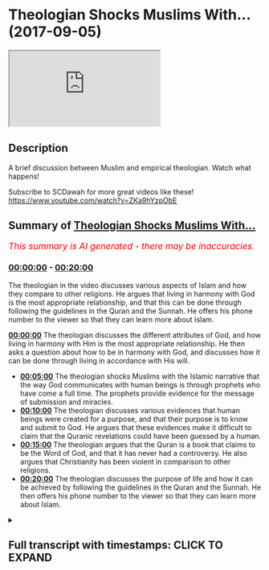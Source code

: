 # Theologian Shocks Muslims With... (2017-09-05)

<iframe loading='lazy' src='https://www.youtube.com/embed/RsLrT1CFyuU'></iframe>

## Description

A brief discussion between Muslim and empirical theologian. Watch what happens!

Subscribe to SCDawah for more great videos like these!
https://www.youtube.com/watch?v=ZKa9hYzpObE

## Summary of [Theologian Shocks Muslims With...](https://www.youtube.com/watch?v=RsLrT1CFyuU)


*<span style="color:red; font-size:125%">This summary is AI generated - there may be inaccuracies</span>. [](/)*

### [00:00:00](https://www.youtube.com/watch?v=RsLrT1CFyuU&t=0) - [00:20:00](https://www.youtube.com/watch?v=RsLrT1CFyuU&t=1200)

The theologian in the video discusses various aspects of Islam and how they compare to other religions. He argues that living in harmony with God is the most appropriate relationship, and that this can be done through following the guidelines in the Quran and the Sunnah. He offers his phone number to the viewer so that they can learn more about Islam.

**[00:00:00](https://www.youtube.com/watch?v=RsLrT1CFyuU&t=0)** The theologian discusses the different attributes of God, and how living in harmony with Him is the most appropriate relationship. He then asks a question about how to be in harmony with God, and discusses how it can be done through living in accordance with His will.
* **[00:05:00](https://www.youtube.com/watch?v=RsLrT1CFyuU&t=300)** The theologian shocks Muslims with the Islamic narrative that the way God communicates with human beings is through prophets who have come a full time. The prophets provide evidence for the message of submission and miracles.
* **[00:10:00](https://www.youtube.com/watch?v=RsLrT1CFyuU&t=600)** The theologian discusses various evidences that human beings were created for a purpose, and that their purpose is to know and submit to God. He argues that these evidences make it difficult to claim that the Quranic revelations could have been guessed by a human.
* **[00:15:00](https://www.youtube.com/watch?v=RsLrT1CFyuU&t=900)** The theologian argues that the Quran is a book that claims to be the Word of God, and that it has never had a controversy. He also argues that Christianity has been violent in comparison to other religions.
* **[00:20:00](https://www.youtube.com/watch?v=RsLrT1CFyuU&t=1200)** The theologian discusses the purpose of life and how it can be achieved by following the guidelines in the Quran and the Sunnah. He then offers his phone number to the viewer so that they can learn more about Islam.

<details><summary><h2>Full transcript with timestamps: CLICK TO EXPAND</h2></summary>

[0:00:00](https://youtu.be/RsLrT1CFyuU?t=0) look you said that you're looking at all  
[0:00:02](https://youtu.be/RsLrT1CFyuU?t=2) the different religions yeah once again  
[0:00:04](https://youtu.be/RsLrT1CFyuU?t=4) you said you don't accept idolatry and  
[0:00:06](https://youtu.be/RsLrT1CFyuU?t=6) stuff I accept I accept I believe in  
[0:00:08](https://youtu.be/RsLrT1CFyuU?t=8) that as well I agree with you look the  
[0:00:10](https://youtu.be/RsLrT1CFyuU?t=10) first thing I want to say to you is from  
[0:00:12](https://youtu.be/RsLrT1CFyuU?t=12) a Muslim perspective from an Islamic  
[0:00:13](https://youtu.be/RsLrT1CFyuU?t=13) perspective yeah is that we would say  
[0:00:15](https://youtu.be/RsLrT1CFyuU?t=15) the starting point for us is a very  
[0:00:19](https://youtu.be/RsLrT1CFyuU?t=19) strict monotheism yeah so for us and the  
[0:00:23](https://youtu.be/RsLrT1CFyuU?t=23) sign point is like a monotheism when we  
[0:00:25](https://youtu.be/RsLrT1CFyuU?t=25) believe that there is an ultimate  
[0:00:27](https://youtu.be/RsLrT1CFyuU?t=27) creator sustainer an ultimate power that  
[0:00:30](https://youtu.be/RsLrT1CFyuU?t=30) initiated the universe if that makes  
[0:00:33](https://youtu.be/RsLrT1CFyuU?t=33) sense  
[0:00:33](https://youtu.be/RsLrT1CFyuU?t=33) now how feasible does that sounded oh  
[0:00:36](https://youtu.be/RsLrT1CFyuU?t=36) well Russia was a sign of your mind  
[0:00:38](https://youtu.be/RsLrT1CFyuU?t=38) yeah I believe that the Creator is what  
[0:00:42](https://youtu.be/RsLrT1CFyuU?t=42) brings life to the material realm to  
[0:00:44](https://youtu.be/RsLrT1CFyuU?t=44) Rome is this an illusion yeah we can't  
[0:00:46](https://youtu.be/RsLrT1CFyuU?t=46) take any of this stuff with us when we  
[0:00:48](https://youtu.be/RsLrT1CFyuU?t=48) go so the idea of an immortal God from  
[0:00:51](https://youtu.be/RsLrT1CFyuU?t=51) which we all originated gives us purpose  
[0:00:53](https://youtu.be/RsLrT1CFyuU?t=53) so you agree with that idea you accept a  
[0:00:56](https://youtu.be/RsLrT1CFyuU?t=56) lemon you believe in it their creator  
[0:00:58](https://youtu.be/RsLrT1CFyuU?t=58) yeah mate it hits life to existence yeah  
[0:01:16](https://youtu.be/RsLrT1CFyuU?t=76) it's different in a create and  
[0:01:18](https://youtu.be/RsLrT1CFyuU?t=78) creationism creationism you're saying  
[0:01:23](https://youtu.be/RsLrT1CFyuU?t=83) you reject kind of like the biblical  
[0:01:24](https://youtu.be/RsLrT1CFyuU?t=84) narrative by at the same time you don't  
[0:01:27](https://youtu.be/RsLrT1CFyuU?t=87) reject the idea of an all-knowing  
[0:01:28](https://youtu.be/RsLrT1CFyuU?t=88) all-powerful creator force that side of  
[0:01:30](https://youtu.be/RsLrT1CFyuU?t=90) the universe yeah okay it's all right so  
[0:01:33](https://youtu.be/RsLrT1CFyuU?t=93) what I was going to say now since that's  
[0:01:34](https://youtu.be/RsLrT1CFyuU?t=94) the case now we have to define some of  
[0:01:36](https://youtu.be/RsLrT1CFyuU?t=96) the attributes of this creator yeah  
[0:01:38](https://youtu.be/RsLrT1CFyuU?t=98) would you accept that some of the  
[0:01:39](https://youtu.be/RsLrT1CFyuU?t=99) attributes are creative capacity or  
[0:01:42](https://youtu.be/RsLrT1CFyuU?t=102) power or knowledge would you say that  
[0:01:45](https://youtu.be/RsLrT1CFyuU?t=105) these are fundamental to to such a  
[0:01:48](https://youtu.be/RsLrT1CFyuU?t=108) creativity  
[0:01:54](https://youtu.be/RsLrT1CFyuU?t=114) yes yeah you're saying is creative the  
[0:02:05](https://youtu.be/RsLrT1CFyuU?t=125) creative essence of the universe and of  
[0:02:07](https://youtu.be/RsLrT1CFyuU?t=127) individual souls yeah yes God I too  
[0:02:09](https://youtu.be/RsLrT1CFyuU?t=129) completely agree  
[0:02:11](https://youtu.be/RsLrT1CFyuU?t=131) how can we out your intuition for  
[0:02:13](https://youtu.be/RsLrT1CFyuU?t=133) example it is a fundamental metaphysical  
[0:02:15](https://youtu.be/RsLrT1CFyuU?t=135) function of all of our personality our  
[0:02:18](https://youtu.be/RsLrT1CFyuU?t=138) soul how come you know how can we we  
[0:02:20](https://youtu.be/RsLrT1CFyuU?t=140) can't prove we can't program a machine  
[0:02:23](https://youtu.be/RsLrT1CFyuU?t=143) for example to do these things so how  
[0:02:24](https://youtu.be/RsLrT1CFyuU?t=144) can we ever prove that this is I exist  
[0:02:27](https://youtu.be/RsLrT1CFyuU?t=147) outside yeah it's good all right so  
[0:02:29](https://youtu.be/RsLrT1CFyuU?t=149) having said that I wanna ask you a  
[0:02:31](https://youtu.be/RsLrT1CFyuU?t=151) question what's the most appropriate  
[0:02:33](https://youtu.be/RsLrT1CFyuU?t=153) relationship you can have with such an  
[0:02:36](https://youtu.be/RsLrT1CFyuU?t=156) entity the most appropriate relationship  
[0:02:39](https://youtu.be/RsLrT1CFyuU?t=159) is one harmony essentially when you live  
[0:02:44](https://youtu.be/RsLrT1CFyuU?t=164) in harmony with mankind and with the  
[0:02:46](https://youtu.be/RsLrT1CFyuU?t=166) planet you are living in harmony with  
[0:02:48](https://youtu.be/RsLrT1CFyuU?t=168) God there is no separation between the  
[0:02:51](https://youtu.be/RsLrT1CFyuU?t=171) effects that you enact upon the world  
[0:02:53](https://youtu.be/RsLrT1CFyuU?t=173) and what comes to you what more moral  
[0:02:56](https://youtu.be/RsLrT1CFyuU?t=176) consequences okay I accept that to a  
[0:02:59](https://youtu.be/RsLrT1CFyuU?t=179) certain extent let me show you something  
[0:03:00](https://youtu.be/RsLrT1CFyuU?t=180) we have our own version of that right so  
[0:03:02](https://youtu.be/RsLrT1CFyuU?t=182) we say because if you look at these in  
[0:03:05](https://youtu.be/RsLrT1CFyuU?t=185) traditions they do reference how to be  
[0:03:07](https://youtu.be/RsLrT1CFyuU?t=187) one with God and these kinds of things  
[0:03:08](https://youtu.be/RsLrT1CFyuU?t=188) from our perspective we say there is a  
[0:03:10](https://youtu.be/RsLrT1CFyuU?t=190) way to basically be harmonious with the  
[0:03:14](https://youtu.be/RsLrT1CFyuU?t=194) will of the creator and the way that  
[0:03:16](https://youtu.be/RsLrT1CFyuU?t=196) works is basically the Creator has  
[0:03:19](https://youtu.be/RsLrT1CFyuU?t=199) maintains created the creation and in  
[0:03:22](https://youtu.be/RsLrT1CFyuU?t=202) the creation you have anima an inanimate  
[0:03:24](https://youtu.be/RsLrT1CFyuU?t=204) right as for the inanimate objects  
[0:03:27](https://youtu.be/RsLrT1CFyuU?t=207) around us they are forcibly or obliged  
[0:03:31](https://youtu.be/RsLrT1CFyuU?t=211) to kind of submit to the will of the of  
[0:03:34](https://youtu.be/RsLrT1CFyuU?t=214) the Creator right so basically in other  
[0:03:37](https://youtu.be/RsLrT1CFyuU?t=217) words in order to be one with creation  
[0:03:39](https://youtu.be/RsLrT1CFyuU?t=219) in that sense not in the sense of actual  
[0:03:42](https://youtu.be/RsLrT1CFyuU?t=222) physicality but we're talking in that  
[0:03:44](https://youtu.be/RsLrT1CFyuU?t=224) figurative sense the way to do that  
[0:03:47](https://youtu.be/RsLrT1CFyuU?t=227) would be to do where everything else  
[0:03:48](https://youtu.be/RsLrT1CFyuU?t=228) around you is doing so everything around  
[0:03:50](https://youtu.be/RsLrT1CFyuU?t=230) us if you accept the premise of them an  
[0:03:53](https://youtu.be/RsLrT1CFyuU?t=233) all-powerful creator is submissive to  
[0:03:56](https://youtu.be/RsLrT1CFyuU?t=236) that creator we will say by extension it  
[0:03:58](https://youtu.be/RsLrT1CFyuU?t=238) makes sense to also be submissive to the  
[0:04:01](https://youtu.be/RsLrT1CFyuU?t=241) creator in the same way that everything  
[0:04:04](https://youtu.be/RsLrT1CFyuU?t=244) honestly submissives it doesn't make  
[0:04:05](https://youtu.be/RsLrT1CFyuU?t=245) sense I completely agree yeah submissive  
[0:04:08](https://youtu.be/RsLrT1CFyuU?t=248) to you know will of the creator exactly  
[0:04:10](https://youtu.be/RsLrT1CFyuU?t=250) the will of the creator but never to an  
[0:04:12](https://youtu.be/RsLrT1CFyuU?t=252) authoritarian figure that's why I'm so  
[0:04:14](https://youtu.be/RsLrT1CFyuU?t=254) against idolatry because anyone these  
[0:04:16](https://youtu.be/RsLrT1CFyuU?t=256) false prophets are these dogmatic  
[0:04:19](https://youtu.be/RsLrT1CFyuU?t=259) beliefs these are these are not  
[0:04:20](https://youtu.be/RsLrT1CFyuU?t=260) following these are not creations of  
[0:04:21](https://youtu.be/RsLrT1CFyuU?t=261) gods but their creations of human beings  
[0:04:23](https://youtu.be/RsLrT1CFyuU?t=263) and so never listen to a boss or  
[0:04:27](https://youtu.be/RsLrT1CFyuU?t=267) something that doesn't agree with your  
[0:04:29](https://youtu.be/RsLrT1CFyuU?t=269) own sense of morality that comes from  
[0:04:30](https://youtu.be/RsLrT1CFyuU?t=270) within but live in harmony with with  
[0:04:33](https://youtu.be/RsLrT1CFyuU?t=273) that that intuition which comes  
[0:04:35](https://youtu.be/RsLrT1CFyuU?t=275) essentially from God all right so let me  
[0:04:37](https://youtu.be/RsLrT1CFyuU?t=277) ask you a question because the thing is  
[0:04:39](https://youtu.be/RsLrT1CFyuU?t=279) it becomes very subjective when it  
[0:04:40](https://youtu.be/RsLrT1CFyuU?t=280) becomes clouded in that kind of  
[0:04:42](https://youtu.be/RsLrT1CFyuU?t=282) terminology I'll be honest with you  
[0:04:43](https://youtu.be/RsLrT1CFyuU?t=283) because what we will say is that if our  
[0:04:47](https://youtu.be/RsLrT1CFyuU?t=287) essentially our aim in life is to be  
[0:04:49](https://youtu.be/RsLrT1CFyuU?t=289) submissive to God right in the sense of  
[0:04:53](https://youtu.be/RsLrT1CFyuU?t=293) the aforementioned if that's the the aim  
[0:04:56](https://youtu.be/RsLrT1CFyuU?t=296) of life for the purpose of life surely  
[0:04:58](https://youtu.be/RsLrT1CFyuU?t=298) there should be a uniform way a  
[0:05:01](https://youtu.be/RsLrT1CFyuU?t=301) universal way that God has allowed human  
[0:05:04](https://youtu.be/RsLrT1CFyuU?t=304) beings to be able to do that a uniform I  
[0:05:07](https://youtu.be/RsLrT1CFyuU?t=307) agree yeah so now there we would say  
[0:05:10](https://youtu.be/RsLrT1CFyuU?t=310) this is the Islamic narrative I've been  
[0:05:11](https://youtu.be/RsLrT1CFyuU?t=311) completely straightforward with you yeah  
[0:05:13](https://youtu.be/RsLrT1CFyuU?t=313) the Islamic narrative is that the way  
[0:05:15](https://youtu.be/RsLrT1CFyuU?t=315) that happens is that the Creator  
[0:05:17](https://youtu.be/RsLrT1CFyuU?t=317) communicates with the creation and he  
[0:05:20](https://youtu.be/RsLrT1CFyuU?t=320) does so through prophets who have come a  
[0:05:22](https://youtu.be/RsLrT1CFyuU?t=322) full time yeah so prophets are a  
[0:05:24](https://youtu.be/RsLrT1CFyuU?t=324) necessary extension of what is necessary  
[0:05:27](https://youtu.be/RsLrT1CFyuU?t=327) to happen on appropriate between the  
[0:05:31](https://youtu.be/RsLrT1CFyuU?t=331) creator and the creation or in this case  
[0:05:33](https://youtu.be/RsLrT1CFyuU?t=333) human being specifically who are  
[0:05:34](https://youtu.be/RsLrT1CFyuU?t=334) sentient beings and able to make their  
[0:05:38](https://youtu.be/RsLrT1CFyuU?t=338) own decisions on free world creatures so  
[0:05:42](https://youtu.be/RsLrT1CFyuU?t=342) there was a need for prophets there was  
[0:05:44](https://youtu.be/RsLrT1CFyuU?t=344) a need for the communication between the  
[0:05:47](https://youtu.be/RsLrT1CFyuU?t=347) creator and the creation and so prophets  
[0:05:51](https://youtu.be/RsLrT1CFyuU?t=351) came up for salmon Islamic narrative is  
[0:05:52](https://youtu.be/RsLrT1CFyuU?t=352) that so long as humans were on earth  
[0:05:54](https://youtu.be/RsLrT1CFyuU?t=354) there were prophets preaching the  
[0:05:56](https://youtu.be/RsLrT1CFyuU?t=356) message of what we'd call submission  
[0:05:58](https://youtu.be/RsLrT1CFyuU?t=358) yeah so people like Adam you might have  
[0:06:01](https://youtu.be/RsLrT1CFyuU?t=361) heard of these kind of biblical names  
[0:06:03](https://youtu.be/RsLrT1CFyuU?t=363) Adam and Noah and Moses and Jesus all of  
[0:06:06](https://youtu.be/RsLrT1CFyuU?t=366) those are prophets that came to their  
[0:06:09](https://youtu.be/RsLrT1CFyuU?t=369) respective peoples and their respective  
[0:06:10](https://youtu.be/RsLrT1CFyuU?t=370) times and preached the message of  
[0:06:13](https://youtu.be/RsLrT1CFyuU?t=373) submission to their peoples  
[0:06:15](https://youtu.be/RsLrT1CFyuU?t=375) does that make sense right so what we  
[0:06:18](https://youtu.be/RsLrT1CFyuU?t=378) would say is that the messengers came  
[0:06:20](https://youtu.be/RsLrT1CFyuU?t=380) fundamentally with two different things  
[0:06:22](https://youtu.be/RsLrT1CFyuU?t=382) they came with a message and they came  
[0:06:23](https://youtu.be/RsLrT1CFyuU?t=383) with a and evidence-based to  
[0:06:26](https://youtu.be/RsLrT1CFyuU?t=386) substantiate that message so in the case  
[0:06:29](https://youtu.be/RsLrT1CFyuU?t=389) of Moses you might have heard of these  
[0:06:30](https://youtu.be/RsLrT1CFyuU?t=390) stories of basically you know the sea  
[0:06:33](https://youtu.be/RsLrT1CFyuU?t=393) splitting and all these kind of  
[0:06:34](https://youtu.be/RsLrT1CFyuU?t=394) different things yeah it's in the Old  
[0:06:36](https://youtu.be/RsLrT1CFyuU?t=396) Testament it's also in the Quran  
[0:06:38](https://youtu.be/RsLrT1CFyuU?t=398) these stories are meant to indicate that  
[0:06:40](https://youtu.be/RsLrT1CFyuU?t=400) these these are evidences yeah that are  
[0:06:43](https://youtu.be/RsLrT1CFyuU?t=403) used to prove the message of submission  
[0:06:46](https://youtu.be/RsLrT1CFyuU?t=406) because there's something which break  
[0:06:47](https://youtu.be/RsLrT1CFyuU?t=407) the natural capacity of physical reality  
[0:06:49](https://youtu.be/RsLrT1CFyuU?t=409) around us so there are evidence that  
[0:06:51](https://youtu.be/RsLrT1CFyuU?t=411) basically God is the author of of the  
[0:06:54](https://youtu.be/RsLrT1CFyuU?t=414) message that these prophets come with  
[0:06:57](https://youtu.be/RsLrT1CFyuU?t=417) now whereas all of the prophets and  
[0:06:59](https://youtu.be/RsLrT1CFyuU?t=419) messengers were sent to their respective  
[0:07:00](https://youtu.be/RsLrT1CFyuU?t=420) a nasty way yes this is this see  
[0:07:03](https://youtu.be/RsLrT1CFyuU?t=423) spitting why is that everything I mean  
[0:07:05](https://youtu.be/RsLrT1CFyuU?t=425) why why does that give evidence that  
[0:07:07](https://youtu.be/RsLrT1CFyuU?t=427) this is otherwise what I got to do with  
[0:07:09](https://youtu.be/RsLrT1CFyuU?t=429) Mohammed present disease right so I the  
[0:07:12](https://youtu.be/RsLrT1CFyuU?t=432) see splitting doesn't have anything to  
[0:07:13](https://youtu.be/RsLrT1CFyuU?t=433) do specifically with Muhammad's message  
[0:07:15](https://youtu.be/RsLrT1CFyuU?t=435) but I mean although it is know Quran  
[0:07:17](https://youtu.be/RsLrT1CFyuU?t=437) we're talking specifically about Moses  
[0:07:19](https://youtu.be/RsLrT1CFyuU?t=439) so in his time and this is an  
[0:07:21](https://youtu.be/RsLrT1CFyuU?t=441) interesting thing that must have been  
[0:07:23](https://youtu.be/RsLrT1CFyuU?t=443) alluded to by some of our scholars in  
[0:07:24](https://youtu.be/RsLrT1CFyuU?t=444) Islam that depending on the societal  
[0:07:27](https://youtu.be/RsLrT1CFyuU?t=447) kind of what society popular at the time  
[0:07:31](https://youtu.be/RsLrT1CFyuU?t=451) the the evidence base that the messages  
[0:07:34](https://youtu.be/RsLrT1CFyuU?t=454) come with suits that so at the time of  
[0:07:37](https://youtu.be/RsLrT1CFyuU?t=457) kind of what is it the younger would you  
[0:07:40](https://youtu.be/RsLrT1CFyuU?t=460) call it the middle Empire whether  
[0:07:41](https://youtu.be/RsLrT1CFyuU?t=461) whoever is in Egypt when ramesses ii was  
[0:07:44](https://youtu.be/RsLrT1CFyuU?t=464) there and they say that Ramesses is  
[0:07:47](https://youtu.be/RsLrT1CFyuU?t=467) linked to Pharaoh or not let's mention  
[0:07:50](https://youtu.be/RsLrT1CFyuU?t=470) the back at this time they were  
[0:07:52](https://youtu.be/RsLrT1CFyuU?t=472) fascinated with magic magic and all  
[0:07:54](https://youtu.be/RsLrT1CFyuU?t=474) those kind of things now Moses came with  
[0:07:59](https://youtu.be/RsLrT1CFyuU?t=479) a you could call it a miracle really  
[0:08:01](https://youtu.be/RsLrT1CFyuU?t=481) which basically broke the rules of  
[0:08:04](https://youtu.be/RsLrT1CFyuU?t=484) physical nature yeah and which which  
[0:08:07](https://youtu.be/RsLrT1CFyuU?t=487) acted as an evidence for his people so  
[0:08:09](https://youtu.be/RsLrT1CFyuU?t=489) when people saw it they said okay well  
[0:08:10](https://youtu.be/RsLrT1CFyuU?t=490) this makes sense you see what I'm saying  
[0:08:12](https://youtu.be/RsLrT1CFyuU?t=492) alright so for us now you will say was  
[0:08:15](https://youtu.be/RsLrT1CFyuU?t=495) our miracle right because we need some  
[0:08:17](https://youtu.be/RsLrT1CFyuU?t=497) evidence as well to be able to  
[0:08:19](https://youtu.be/RsLrT1CFyuU?t=499) substantiate the claim that Prophet  
[0:08:22](https://youtu.be/RsLrT1CFyuU?t=502) Muhammad is the final messenger because  
[0:08:24](https://youtu.be/RsLrT1CFyuU?t=504) that's our claim  
[0:08:25](https://youtu.be/RsLrT1CFyuU?t=505) our claim is that prophet muhammad  
[0:08:27](https://youtu.be/RsLrT1CFyuU?t=507) whereas all of the other prophets were  
[0:08:29](https://youtu.be/RsLrT1CFyuU?t=509) sent to their people and their times  
[0:08:30](https://youtu.be/RsLrT1CFyuU?t=510) Jesus Moses etc Abraham Mohammed was  
[0:08:33](https://youtu.be/RsLrT1CFyuU?t=513) sent for all peoples at all times  
[0:08:34](https://youtu.be/RsLrT1CFyuU?t=514) so that's the Islamic narrative so  
[0:08:37](https://youtu.be/RsLrT1CFyuU?t=517) here's what he's come with as he's come  
[0:08:40](https://youtu.be/RsLrT1CFyuU?t=520) with an auditory miracle or an auditory  
[0:08:45](https://youtu.be/RsLrT1CFyuU?t=525) evidence base whereas all the prophets  
[0:08:47](https://youtu.be/RsLrT1CFyuU?t=527) came before usually with a visual  
[0:08:49](https://youtu.be/RsLrT1CFyuU?t=529) evidence base so like for example in the  
[0:08:51](https://youtu.be/RsLrT1CFyuU?t=531) case of Moses the sea splitting was  
[0:08:53](https://youtu.be/RsLrT1CFyuU?t=533) something for human beings to visualize  
[0:08:54](https://youtu.be/RsLrT1CFyuU?t=534) and see whereas what we say is the  
[0:08:57](https://youtu.be/RsLrT1CFyuU?t=537) evidence base for the Islamic message is  
[0:09:01](https://youtu.be/RsLrT1CFyuU?t=541) actually the Quran itself which is  
[0:09:03](https://youtu.be/RsLrT1CFyuU?t=543) something actually which is transmitted  
[0:09:05](https://youtu.be/RsLrT1CFyuU?t=545) orally although it does have of course  
[0:09:07](https://youtu.be/RsLrT1CFyuU?t=547) written books as well to cooperate and  
[0:09:09](https://youtu.be/RsLrT1CFyuU?t=549) triangulate the veracity of the oral  
[0:09:12](https://youtu.be/RsLrT1CFyuU?t=552) message so here  
[0:09:14](https://youtu.be/RsLrT1CFyuU?t=554) the Quran has many different things  
[0:09:17](https://youtu.be/RsLrT1CFyuU?t=557) within it which basically would lead  
[0:09:19](https://youtu.be/RsLrT1CFyuU?t=559) someone to believe that it couldn't have  
[0:09:21](https://youtu.be/RsLrT1CFyuU?t=561) been because you were saying use a kind  
[0:09:22](https://youtu.be/RsLrT1CFyuU?t=562) of like rationalistic approach we're  
[0:09:25](https://youtu.be/RsLrT1CFyuU?t=565) using a progra list a kind of rush  
[0:09:26](https://youtu.be/RsLrT1CFyuU?t=566) nursing approach you would I would argue  
[0:09:29](https://youtu.be/RsLrT1CFyuU?t=569) that the Quranic discourse contains  
[0:09:31](https://youtu.be/RsLrT1CFyuU?t=571) within it an evidence base I'm actually  
[0:09:34](https://youtu.be/RsLrT1CFyuU?t=574) not a rationalist I'm an empiricist  
[0:09:36](https://youtu.be/RsLrT1CFyuU?t=576) okay so yeah Russian isn't it oh yeah I  
[0:09:39](https://youtu.be/RsLrT1CFyuU?t=579) think I got me something yeah yeah we  
[0:09:41](https://youtu.be/RsLrT1CFyuU?t=581) can't just question we need to  
[0:09:42](https://youtu.be/RsLrT1CFyuU?t=582) experience far enough I think you're  
[0:09:45](https://youtu.be/RsLrT1CFyuU?t=585) right about that as well and that's why  
[0:09:47](https://youtu.be/RsLrT1CFyuU?t=587) by the way the fundamental thing in  
[0:09:48](https://youtu.be/RsLrT1CFyuU?t=588) Islam is as follows one of the one of  
[0:09:50](https://youtu.be/RsLrT1CFyuU?t=590) the fundamental messages Islam comes  
[0:09:52](https://youtu.be/RsLrT1CFyuU?t=592) with is as follows well as Christianity  
[0:09:54](https://youtu.be/RsLrT1CFyuU?t=594) says we're born with original sin yeah  
[0:09:56](https://youtu.be/RsLrT1CFyuU?t=596) aslam says no we're born with something  
[0:09:58](https://youtu.be/RsLrT1CFyuU?t=598) called the filter the filter is a  
[0:10:00](https://youtu.be/RsLrT1CFyuU?t=600) predisposition just to basically submit  
[0:10:03](https://youtu.be/RsLrT1CFyuU?t=603) to God not only to know who he is that  
[0:10:05](https://youtu.be/RsLrT1CFyuU?t=605) the higher power but to submit to him  
[0:10:07](https://youtu.be/RsLrT1CFyuU?t=607) automatically so this presupposition is  
[0:10:10](https://youtu.be/RsLrT1CFyuU?t=610) awakened by the various messages or the  
[0:10:14](https://youtu.be/RsLrT1CFyuU?t=614) various evidences that human being is  
[0:10:17](https://youtu.be/RsLrT1CFyuU?t=617) there thereafter exposed to so human  
[0:10:19](https://youtu.be/RsLrT1CFyuU?t=619) being is for example exposed to the  
[0:10:21](https://youtu.be/RsLrT1CFyuU?t=621) fine-tuning of the universe and you  
[0:10:23](https://youtu.be/RsLrT1CFyuU?t=623) don't have to be a physicist to read to  
[0:10:25](https://youtu.be/RsLrT1CFyuU?t=625) appreciate the fine-tuning of the  
[0:10:26](https://youtu.be/RsLrT1CFyuU?t=626) universe  
[0:10:26](https://youtu.be/RsLrT1CFyuU?t=626) you can literally look with your naked  
[0:10:28](https://youtu.be/RsLrT1CFyuU?t=628) eye at the fact that the universe is in  
[0:10:30](https://youtu.be/RsLrT1CFyuU?t=630) fact finely tuned right and these kind  
[0:10:34](https://youtu.be/RsLrT1CFyuU?t=634) of things aim to reawaken you  
[0:10:37](https://youtu.be/RsLrT1CFyuU?t=637) beings from the say of slumber into and  
[0:10:40](https://youtu.be/RsLrT1CFyuU?t=640) the recollection of God so that's the  
[0:10:44](https://youtu.be/RsLrT1CFyuU?t=644) main thing of the Islamic message as  
[0:10:46](https://youtu.be/RsLrT1CFyuU?t=646) with the Quranic discourse as we've said  
[0:10:48](https://youtu.be/RsLrT1CFyuU?t=648) before has within it evidences we would  
[0:10:51](https://youtu.be/RsLrT1CFyuU?t=651) say which are very powerful in  
[0:10:53](https://youtu.be/RsLrT1CFyuU?t=653) convincing people that this is a  
[0:10:56](https://youtu.be/RsLrT1CFyuU?t=656) basically something which has to be  
[0:10:58](https://youtu.be/RsLrT1CFyuU?t=658) extra human in other words it couldn't  
[0:11:01](https://youtu.be/RsLrT1CFyuU?t=661) have been put together by a human  
[0:11:05](https://youtu.be/RsLrT1CFyuU?t=665) ability so we were saved for example the  
[0:11:09](https://youtu.be/RsLrT1CFyuU?t=669) fact that the Quran precisely discusses  
[0:11:13](https://youtu.be/RsLrT1CFyuU?t=673) events that happens in the future and  
[0:11:14](https://youtu.be/RsLrT1CFyuU?t=674) I'll give you one example of that there  
[0:11:17](https://youtu.be/RsLrT1CFyuU?t=677) at a time of the Prophet there were the  
[0:11:19](https://youtu.be/RsLrT1CFyuU?t=679) Romans in the Persians and the Quran  
[0:11:20](https://youtu.be/RsLrT1CFyuU?t=680) makes very specific predictions about  
[0:11:23](https://youtu.be/RsLrT1CFyuU?t=683) who will win wars and the case of  
[0:11:25](https://youtu.be/RsLrT1CFyuU?t=685) chapter 3 verse 1 to 6 it talks about  
[0:11:27](https://youtu.be/RsLrT1CFyuU?t=687) the Romans decisively going to beat the  
[0:11:30](https://youtu.be/RsLrT1CFyuU?t=690) the Persians in three to nine years in a  
[0:11:32](https://youtu.be/RsLrT1CFyuU?t=692) nearby land now these are this is one of  
[0:11:35](https://youtu.be/RsLrT1CFyuU?t=695) many different predictions of the future  
[0:11:36](https://youtu.be/RsLrT1CFyuU?t=696) that the Koran makes and that the Sunda  
[0:11:39](https://youtu.be/RsLrT1CFyuU?t=699) which is the secondary book of the  
[0:11:41](https://youtu.be/RsLrT1CFyuU?t=701) corpus that Muslims believe in or the  
[0:11:43](https://youtu.be/RsLrT1CFyuU?t=703) hadith the strong hand make of the  
[0:11:46](https://youtu.be/RsLrT1CFyuU?t=706) future from a probabilistic perspective  
[0:11:49](https://youtu.be/RsLrT1CFyuU?t=709) we can say ok well probably if someone  
[0:11:52](https://youtu.be/RsLrT1CFyuU?t=712) says one thing or two things they might  
[0:11:54](https://youtu.be/RsLrT1CFyuU?t=714) have guessed them to be correct but if  
[0:11:56](https://youtu.be/RsLrT1CFyuU?t=716) we put them all together it becomes very  
[0:11:58](https://youtu.be/RsLrT1CFyuU?t=718) very difficult to make the argument that  
[0:11:59](https://youtu.be/RsLrT1CFyuU?t=719) he guessed all of those correct  
[0:12:01](https://youtu.be/RsLrT1CFyuU?t=721) especially when we consider by the way  
[0:12:03](https://youtu.be/RsLrT1CFyuU?t=723) did you know let me tell you something  
[0:12:05](https://youtu.be/RsLrT1CFyuU?t=725) in Jehovah's Witness in the in the in  
[0:12:08](https://youtu.be/RsLrT1CFyuU?t=728) the church of the Jehovah's Witness you  
[0:12:09](https://youtu.be/RsLrT1CFyuU?t=729) know they predicted and by the way they  
[0:12:12](https://youtu.be/RsLrT1CFyuU?t=732) believed in this kind of thing where  
[0:12:13](https://youtu.be/RsLrT1CFyuU?t=733) people bring a you know divinely  
[0:12:15](https://youtu.be/RsLrT1CFyuU?t=735) inspired they predicted that the day of  
[0:12:17](https://youtu.be/RsLrT1CFyuU?t=737) judgment will be on 90 in the year 1977  
[0:12:19](https://youtu.be/RsLrT1CFyuU?t=739) you know that and when that year did not  
[0:12:22](https://youtu.be/RsLrT1CFyuU?t=742) when the day of judgment didn't happen  
[0:12:24](https://youtu.be/RsLrT1CFyuU?t=744) on that year they called it the great  
[0:12:26](https://youtu.be/RsLrT1CFyuU?t=746) disappointment because I mean I don't  
[0:12:28](https://youtu.be/RsLrT1CFyuU?t=748) know why anyone would be disappointed  
[0:12:30](https://youtu.be/RsLrT1CFyuU?t=750) for the Rev judgment not happening but  
[0:12:31](https://youtu.be/RsLrT1CFyuU?t=751) they called it the greatest appointment  
[0:12:33](https://youtu.be/RsLrT1CFyuU?t=753) the reason why is because the prediction  
[0:12:34](https://youtu.be/RsLrT1CFyuU?t=754) didn't materialize and that has  
[0:12:37](https://youtu.be/RsLrT1CFyuU?t=757) repercussions around vacations for the  
[0:12:39](https://youtu.be/RsLrT1CFyuU?t=759) message because it couldn't have been  
[0:12:41](https://youtu.be/RsLrT1CFyuU?t=761) divine if it didn't materialize because  
[0:12:43](https://youtu.be/RsLrT1CFyuU?t=763) it was meant to be from all-knowing  
[0:12:44](https://youtu.be/RsLrT1CFyuU?t=764) source  
[0:12:46](https://youtu.be/RsLrT1CFyuU?t=766) the saying the Quran predicted the  
[0:12:48](https://youtu.be/RsLrT1CFyuU?t=768) Romans were gonna defeat the Persians  
[0:12:54](https://youtu.be/RsLrT1CFyuU?t=774) the Roman Empire fell out for you  
[0:12:57](https://youtu.be/RsLrT1CFyuU?t=777) talking about the holy roman first of  
[0:12:59](https://youtu.be/RsLrT1CFyuU?t=779) all does two Roman empires right so the  
[0:13:01](https://youtu.be/RsLrT1CFyuU?t=781) Roman Empire started in the year 31 BC  
[0:13:03](https://youtu.be/RsLrT1CFyuU?t=783) yeah the gala the Gallic Wars and stuff  
[0:13:06](https://youtu.be/RsLrT1CFyuU?t=786) like that whatever and it continued on  
[0:13:08](https://youtu.be/RsLrT1CFyuU?t=788) but then the Holy Roman Empire side okay  
[0:13:11](https://youtu.be/RsLrT1CFyuU?t=791) now the Byzantine Empire which was what  
[0:13:14](https://youtu.be/RsLrT1CFyuU?t=794) was around at the time of the Prophet  
[0:13:15](https://youtu.be/RsLrT1CFyuU?t=795) Mohammed and continued on to Matilda at  
[0:13:17](https://youtu.be/RsLrT1CFyuU?t=797) 1400s this is what we refer to yeah okay  
[0:13:21](https://youtu.be/RsLrT1CFyuU?t=801) but the Roman Empire as you would have  
[0:13:23](https://youtu.be/RsLrT1CFyuU?t=803) known from the history lesson that you  
[0:13:24](https://youtu.be/RsLrT1CFyuU?t=804) know done were in constant wars with the  
[0:13:27](https://youtu.be/RsLrT1CFyuU?t=807) Sassanid Empire or they also called the  
[0:13:29](https://youtu.be/RsLrT1CFyuU?t=809) SAS Amiens emphasis a neosaurus yeah  
[0:13:31](https://youtu.be/RsLrT1CFyuU?t=811) basically they're the Persians and  
[0:13:33](https://youtu.be/RsLrT1CFyuU?t=813) they're and this was referred to in the  
[0:13:35](https://youtu.be/RsLrT1CFyuU?t=815) Western history books as the Roman  
[0:13:36](https://youtu.be/RsLrT1CFyuU?t=816) sassanid wars now the point is the Roman  
[0:13:39](https://youtu.be/RsLrT1CFyuU?t=819) Empire as you would have known from from  
[0:13:41](https://youtu.be/RsLrT1CFyuU?t=821) the Year 400 onwards and the profit came  
[0:13:44](https://youtu.be/RsLrT1CFyuU?t=824) around six hundred thirty you know  
[0:13:47](https://youtu.be/RsLrT1CFyuU?t=827) around that time so from the seventh  
[0:13:48](https://youtu.be/RsLrT1CFyuU?t=828) century but from that year from that  
[0:13:50](https://youtu.be/RsLrT1CFyuU?t=830) time period it was going down there was  
[0:13:52](https://youtu.be/RsLrT1CFyuU?t=832) a degeneration of the Roman Empire  
[0:13:53](https://youtu.be/RsLrT1CFyuU?t=833) anyways and so the Sassanid Empire was  
[0:13:55](https://youtu.be/RsLrT1CFyuU?t=835) much stronger so wonderful I'll make the  
[0:13:57](https://youtu.be/RsLrT1CFyuU?t=837) claim that the Roman Empire was going to  
[0:13:59](https://youtu.be/RsLrT1CFyuU?t=839) beat the Sassanid Empire in three to  
[0:14:01](https://youtu.be/RsLrT1CFyuU?t=841) nine years and in a pile and all these  
[0:14:03](https://youtu.be/RsLrT1CFyuU?t=843) different things it wasn't it was a kind  
[0:14:05](https://youtu.be/RsLrT1CFyuU?t=845) of ridiculous claim if you think about  
[0:14:06](https://youtu.be/RsLrT1CFyuU?t=846) from a probability perspective it's the  
[0:14:08](https://youtu.be/RsLrT1CFyuU?t=848) equivalent of betting on a very low team  
[0:14:11](https://youtu.be/RsLrT1CFyuU?t=851) maybe in the Champions League being a  
[0:14:13](https://youtu.be/RsLrT1CFyuU?t=853) very high team may be in the top five in  
[0:14:15](https://youtu.be/RsLrT1CFyuU?t=855) the in the Premier League right  
[0:14:17](https://youtu.be/RsLrT1CFyuU?t=857) I'm betting that they'll breed them in a  
[0:14:19](https://youtu.be/RsLrT1CFyuU?t=859) certain way in a certain place in a  
[0:14:20](https://youtu.be/RsLrT1CFyuU?t=860) certain time period all these different  
[0:14:22](https://youtu.be/RsLrT1CFyuU?t=862) things so probabilistically the odds are  
[0:14:24](https://youtu.be/RsLrT1CFyuU?t=864) very low for that and that's one example  
[0:14:25](https://youtu.be/RsLrT1CFyuU?t=865) but there are many different examples  
[0:14:26](https://youtu.be/RsLrT1CFyuU?t=866) for example the conquest of Arabia by  
[0:14:29](https://youtu.be/RsLrT1CFyuU?t=869) the Muslims the fact that other nations  
[0:14:31](https://youtu.be/RsLrT1CFyuU?t=871) will fall into the hands of the Muslims  
[0:14:33](https://youtu.be/RsLrT1CFyuU?t=873) like Egypt and Yemen and Syria and  
[0:14:34](https://youtu.be/RsLrT1CFyuU?t=874) Jordan you know and Pakistan and India a  
[0:14:37](https://youtu.be/RsLrT1CFyuU?t=877) syndrome they're all these different  
[0:14:38](https://youtu.be/RsLrT1CFyuU?t=878) places which are now part of the robe  
[0:14:40](https://youtu.be/RsLrT1CFyuU?t=880) the Islamic empire  
[0:14:42](https://youtu.be/RsLrT1CFyuU?t=882) have been predicted to be conquered by  
[0:14:45](https://youtu.be/RsLrT1CFyuU?t=885) them by Muslim hands by basically so all  
[0:14:48](https://youtu.be/RsLrT1CFyuU?t=888) of this is when we put this into a  
[0:14:50](https://youtu.be/RsLrT1CFyuU?t=890) probability generator it becomes very  
[0:14:52](https://youtu.be/RsLrT1CFyuU?t=892) difficult to argue that could this all  
[0:14:54](https://youtu.be/RsLrT1CFyuU?t=894) could have been guessed and I would  
[0:14:55](https://youtu.be/RsLrT1CFyuU?t=895) actually argue and make a very daring  
[0:14:57](https://youtu.be/RsLrT1CFyuU?t=897) claim here  
[0:14:57](https://youtu.be/RsLrT1CFyuU?t=897) this is this kind of frequency and  
[0:15:00](https://youtu.be/RsLrT1CFyuU?t=900) accuracy of predictions has never been  
[0:15:03](https://youtu.be/RsLrT1CFyuU?t=903) able has never been predicted by anyone  
[0:15:05](https://youtu.be/RsLrT1CFyuU?t=905) I don't know if any human being if you  
[0:15:07](https://youtu.be/RsLrT1CFyuU?t=907) want to bring Nostradamus or the the job  
[0:15:10](https://youtu.be/RsLrT1CFyuU?t=910) is wearing this or anyone that you want  
[0:15:11](https://youtu.be/RsLrT1CFyuU?t=911) to that have made predictions of the  
[0:15:12](https://youtu.be/RsLrT1CFyuU?t=912) future with this many with this much  
[0:15:14](https://youtu.be/RsLrT1CFyuU?t=914) frequency and detail which have actually  
[0:15:17](https://youtu.be/RsLrT1CFyuU?t=917) materialized in the way that they've  
[0:15:18](https://youtu.be/RsLrT1CFyuU?t=918) been to your life do you see what I'm  
[0:15:22](https://youtu.be/RsLrT1CFyuU?t=922) saying  
[0:15:22](https://youtu.be/RsLrT1CFyuU?t=922) so here when we say we have evidence for  
[0:15:24](https://youtu.be/RsLrT1CFyuU?t=924) the veracity and the truthfulness of  
[0:15:26](https://youtu.be/RsLrT1CFyuU?t=926) Islam we're not just saying that we have  
[0:15:29](https://youtu.be/RsLrT1CFyuU?t=929) kind of superfluous evidence or kind of  
[0:15:31](https://youtu.be/RsLrT1CFyuU?t=931) arbitrary subjective type evidences our  
[0:15:34](https://youtu.be/RsLrT1CFyuU?t=934) evidences are probably our actually can  
[0:15:38](https://youtu.be/RsLrT1CFyuU?t=938) be analyzed objectively you see what I'm  
[0:15:41](https://youtu.be/RsLrT1CFyuU?t=941) saying this is not regarding the fact  
[0:15:45](https://youtu.be/RsLrT1CFyuU?t=945) that the Quran is also in and of itself  
[0:15:48](https://youtu.be/RsLrT1CFyuU?t=948) a book that claims that has no  
[0:15:49](https://youtu.be/RsLrT1CFyuU?t=949) contradictions a book that challenge is  
[0:15:51](https://youtu.be/RsLrT1CFyuU?t=951) mankind to produce a chapter like it a  
[0:15:53](https://youtu.be/RsLrT1CFyuU?t=953) book of the we would actually I make the  
[0:15:56](https://youtu.be/RsLrT1CFyuU?t=956) argument that the only religious ancient  
[0:15:59](https://youtu.be/RsLrT1CFyuU?t=959) religious book ancient religious book  
[0:16:00](https://youtu.be/RsLrT1CFyuU?t=960) which has been preserved in terms of its  
[0:16:03](https://youtu.be/RsLrT1CFyuU?t=963) its material its corpus  
[0:16:06](https://youtu.be/RsLrT1CFyuU?t=966) we've never the Muslims have never had a  
[0:16:08](https://youtu.be/RsLrT1CFyuU?t=968) controversy and this can go on the  
[0:16:10](https://youtu.be/RsLrT1CFyuU?t=970) record and believe me I'm here every  
[0:16:12](https://youtu.be/RsLrT1CFyuU?t=972) week and people trying they all trying  
[0:16:13](https://youtu.be/RsLrT1CFyuU?t=973) maybe but I can say this completely  
[0:16:16](https://youtu.be/RsLrT1CFyuU?t=976) clearly the Muslims have never had a  
[0:16:18](https://youtu.be/RsLrT1CFyuU?t=978) controversy on what constitutes the  
[0:16:21](https://youtu.be/RsLrT1CFyuU?t=981) Quran never it's never happened they've  
[0:16:22](https://youtu.be/RsLrT1CFyuU?t=982) had controversies on everything else but  
[0:16:24](https://youtu.be/RsLrT1CFyuU?t=984) they've never had a controversy on what  
[0:16:26](https://youtu.be/RsLrT1CFyuU?t=986) constitutes the Quran the Christians  
[0:16:28](https://youtu.be/RsLrT1CFyuU?t=988) around the other hand they are differing  
[0:16:31](https://youtu.be/RsLrT1CFyuU?t=991) on how many how many books on in the  
[0:16:34](https://youtu.be/RsLrT1CFyuU?t=994) biblical canon the the process say  
[0:16:36](https://youtu.be/RsLrT1CFyuU?t=996) seventy two books the Catholics say  
[0:16:38](https://youtu.be/RsLrT1CFyuU?t=998) sorry the Protestants am 66 the  
[0:16:40](https://youtu.be/RsLrT1CFyuU?t=1000) Catholics say 72 the Eastern Orthodox  
[0:16:42](https://youtu.be/RsLrT1CFyuU?t=1002) say if you want so here really is not  
[0:16:44](https://youtu.be/RsLrT1CFyuU?t=1004) how many books are in the in the Bible  
[0:16:45](https://youtu.be/RsLrT1CFyuU?t=1005) let alone the manuscripts in these  
[0:16:47](https://youtu.be/RsLrT1CFyuU?t=1007) things so here what we're saying is not  
[0:16:48](https://youtu.be/RsLrT1CFyuU?t=1008) only do our evidences there are  
[0:16:51](https://youtu.be/RsLrT1CFyuU?t=1011) analyzable  
[0:16:53](https://youtu.be/RsLrT1CFyuU?t=1013) just a word but also we have that which  
[0:16:56](https://youtu.be/RsLrT1CFyuU?t=1016) is necessary for a book to be a Word of  
[0:16:59](https://youtu.be/RsLrT1CFyuU?t=1019) God a preserved book free from  
[0:17:02](https://youtu.be/RsLrT1CFyuU?t=1022) contradiction and uneme table so with  
[0:17:05](https://youtu.be/RsLrT1CFyuU?t=1025) that you see the power of the  
[0:17:08](https://youtu.be/RsLrT1CFyuU?t=1028) the the argument yeah I believe that  
[0:17:11](https://youtu.be/RsLrT1CFyuU?t=1031) it's been like you know you when you buy  
[0:17:14](https://youtu.be/RsLrT1CFyuU?t=1034) a software for the first time and you  
[0:17:16](https://youtu.be/RsLrT1CFyuU?t=1036) install updates yes like Christianity  
[0:17:19](https://youtu.be/RsLrT1CFyuU?t=1039) came along that was one update and we've  
[0:17:21](https://youtu.be/RsLrT1CFyuU?t=1041) had Islam yeah I think that's a good way  
[0:17:24](https://youtu.be/RsLrT1CFyuU?t=1044) the thing is that we the only problem  
[0:17:29](https://youtu.be/RsLrT1CFyuU?t=1049) was yeah yeah in any religion is  
[0:17:31](https://youtu.be/RsLrT1CFyuU?t=1051) violence as you know yes  
[0:17:33](https://youtu.be/RsLrT1CFyuU?t=1053) we've always seen this violence in all  
[0:17:36](https://youtu.be/RsLrT1CFyuU?t=1056) religions I'm not yes yes yeah I think  
[0:17:40](https://youtu.be/RsLrT1CFyuU?t=1060) that the only problem is that the thing  
[0:17:42](https://youtu.be/RsLrT1CFyuU?t=1062) that people blame Islam for there is why  
[0:17:46](https://youtu.be/RsLrT1CFyuU?t=1066) are they so violent yeah there is they  
[0:17:49](https://youtu.be/RsLrT1CFyuU?t=1069) have to kind of look at themselves know  
[0:17:51](https://youtu.be/RsLrT1CFyuU?t=1071) what the Western intervention we also  
[0:17:53](https://youtu.be/RsLrT1CFyuU?t=1073) have to exactly exactly know that area  
[0:17:56](https://youtu.be/RsLrT1CFyuU?t=1076) of the world has been a kind of  
[0:17:58](https://youtu.be/RsLrT1CFyuU?t=1078) hodgepodge of different civilizations  
[0:18:01](https://youtu.be/RsLrT1CFyuU?t=1081) but you had Boyd Rome to the west yet  
[0:18:02](https://youtu.be/RsLrT1CFyuU?t=1082) the Mongoose Arabs were all competing  
[0:18:05](https://youtu.be/RsLrT1CFyuU?t=1085) and and of course that violence is very  
[0:18:09](https://youtu.be/RsLrT1CFyuU?t=1089) harmful to them and it causes arguments  
[0:18:15](https://youtu.be/RsLrT1CFyuU?t=1095) okay I accept what you're saying you're  
[0:18:17](https://youtu.be/RsLrT1CFyuU?t=1097) right violence is never a good thing but  
[0:18:18](https://youtu.be/RsLrT1CFyuU?t=1098) that's a in defense of Islam yeah when  
[0:18:23](https://youtu.be/RsLrT1CFyuU?t=1103) people accuse Islamic world of based on  
[0:18:25](https://youtu.be/RsLrT1CFyuU?t=1105) violence yeah look at the cultural  
[0:18:26](https://youtu.be/RsLrT1CFyuU?t=1106) context here yeah exactly I mean if we  
[0:18:29](https://youtu.be/RsLrT1CFyuU?t=1109) look at the raw data you'll find that in  
[0:18:32](https://youtu.be/RsLrT1CFyuU?t=1112) terms of population I would actually  
[0:18:35](https://youtu.be/RsLrT1CFyuU?t=1115) make the argument that it's like Muslim  
[0:18:37](https://youtu.be/RsLrT1CFyuU?t=1117) people as a proportion of the population  
[0:18:39](https://youtu.be/RsLrT1CFyuU?t=1119) are probably the least violent and now  
[0:18:41](https://youtu.be/RsLrT1CFyuU?t=1121) that sounds ridiculous in the last  
[0:18:42](https://youtu.be/RsLrT1CFyuU?t=1122) hundred years they have proven to be the  
[0:18:44](https://youtu.be/RsLrT1CFyuU?t=1124) least violent people in the world in  
[0:18:46](https://youtu.be/RsLrT1CFyuU?t=1126) terms of religion why and this gotta  
[0:18:49](https://youtu.be/RsLrT1CFyuU?t=1129) sound ridiculous some guys laughing the  
[0:18:52](https://youtu.be/RsLrT1CFyuU?t=1132) head off in a home there believe me but  
[0:18:53](https://youtu.be/RsLrT1CFyuU?t=1133) if you count the amount of people that  
[0:18:55](https://youtu.be/RsLrT1CFyuU?t=1135) have died as a result of the  
[0:18:57](https://youtu.be/RsLrT1CFyuU?t=1137) imperialistic war world war one world  
[0:18:59](https://youtu.be/RsLrT1CFyuU?t=1139) war two also if you count the full Wars  
[0:19:01](https://youtu.be/RsLrT1CFyuU?t=1141) of America and if we consider state  
[0:19:03](https://youtu.be/RsLrT1CFyuU?t=1143) violence as a kind of violence which we  
[0:19:05](https://youtu.be/RsLrT1CFyuU?t=1145) should there's no reason for us not to  
[0:19:06](https://youtu.be/RsLrT1CFyuU?t=1146) we'll come to the conclusion that the  
[0:19:08](https://youtu.be/RsLrT1CFyuU?t=1148) most violent people have been atheists  
[0:19:10](https://youtu.be/RsLrT1CFyuU?t=1150) like Stalin others and Christians if you  
[0:19:14](https://youtu.be/RsLrT1CFyuU?t=1154) consider Hitler or Christian I don't  
[0:19:15](https://youtu.be/RsLrT1CFyuU?t=1155) know why he considered himself and  
[0:19:17](https://youtu.be/RsLrT1CFyuU?t=1157) people like him so on and so forth it's  
[0:19:20](https://youtu.be/RsLrT1CFyuU?t=1160) not actually for  
[0:19:21](https://youtu.be/RsLrT1CFyuU?t=1161) reasonably and in the grand scheme of  
[0:19:23](https://youtu.be/RsLrT1CFyuU?t=1163) things as a proportion of the population  
[0:19:26](https://youtu.be/RsLrT1CFyuU?t=1166) especially if we talk about the colonial  
[0:19:28](https://youtu.be/RsLrT1CFyuU?t=1168) period because most of the Muslim world  
[0:19:29](https://youtu.be/RsLrT1CFyuU?t=1169) was subjugated under the colonial or  
[0:19:32](https://youtu.be/RsLrT1CFyuU?t=1172) Western rule it fares actually quite  
[0:19:34](https://youtu.be/RsLrT1CFyuU?t=1174) well but having said that because of  
[0:19:36](https://youtu.be/RsLrT1CFyuU?t=1176) kind of the post Cold War terroristic  
[0:19:39](https://youtu.be/RsLrT1CFyuU?t=1179) backlash that we've been getting and the  
[0:19:42](https://youtu.be/RsLrT1CFyuU?t=1182) the focus on terrorism so a lot of  
[0:19:45](https://youtu.be/RsLrT1CFyuU?t=1185) people now will think of Islam as a  
[0:19:47](https://youtu.be/RsLrT1CFyuU?t=1187) violent religion but we shouldn't think  
[0:19:50](https://youtu.be/RsLrT1CFyuU?t=1190) just looking at the raw data of Islam as  
[0:19:52](https://youtu.be/RsLrT1CFyuU?t=1192) any more or less violent as of the war  
[0:19:54](https://youtu.be/RsLrT1CFyuU?t=1194) face who have proponents of those face  
[0:19:57](https://youtu.be/RsLrT1CFyuU?t=1197) actually performing more more violence  
[0:19:59](https://youtu.be/RsLrT1CFyuU?t=1199) in the in the span of the last 100 150  
[0:20:02](https://youtu.be/RsLrT1CFyuU?t=1202) years than muslims but going back to  
[0:20:05](https://youtu.be/RsLrT1CFyuU?t=1205) what i was saying i was saying that look  
[0:20:07](https://youtu.be/RsLrT1CFyuU?t=1207) we have an argument for basically the  
[0:20:11](https://youtu.be/RsLrT1CFyuU?t=1211) the truthfulness of islam yeah I'm not  
[0:20:14](https://youtu.be/RsLrT1CFyuU?t=1214) gonna lie to you I believe I just want  
[0:20:16](https://youtu.be/RsLrT1CFyuU?t=1216) to be straightforward with you yeah  
[0:20:18](https://youtu.be/RsLrT1CFyuU?t=1218) because I like you you know you're a  
[0:20:19](https://youtu.be/RsLrT1CFyuU?t=1219) nice guy he's dressed well you know I  
[0:20:21](https://youtu.be/RsLrT1CFyuU?t=1221) came here not I didn't even and even  
[0:20:23](https://youtu.be/RsLrT1CFyuU?t=1223) dressed properly today you know this  
[0:20:26](https://youtu.be/RsLrT1CFyuU?t=1226) game you know I was gonna I was gonna  
[0:20:28](https://youtu.be/RsLrT1CFyuU?t=1228) come I wasn't gonna come today but I'm  
[0:20:30](https://youtu.be/RsLrT1CFyuU?t=1230) happy I did because I had a conversation  
[0:20:31](https://youtu.be/RsLrT1CFyuU?t=1231) with you yeah listen to me I'm gonna  
[0:20:35](https://youtu.be/RsLrT1CFyuU?t=1235) tell you directly I believe that the  
[0:20:37](https://youtu.be/RsLrT1CFyuU?t=1237) purpose of life is to worship God  
[0:20:39](https://youtu.be/RsLrT1CFyuU?t=1239) through submission not only is that the  
[0:20:42](https://youtu.be/RsLrT1CFyuU?t=1242) case I believe that the guidelines for  
[0:20:45](https://youtu.be/RsLrT1CFyuU?t=1245) human beings is therefore the Quran  
[0:20:48](https://youtu.be/RsLrT1CFyuU?t=1248) because it's the final book for the  
[0:20:49](https://youtu.be/RsLrT1CFyuU?t=1249) reasons I've mentioned so if you want to  
[0:20:52](https://youtu.be/RsLrT1CFyuU?t=1252) live a fruitful life which is in  
[0:20:53](https://youtu.be/RsLrT1CFyuU?t=1253) compliance with the will of God it's got  
[0:20:56](https://youtu.be/RsLrT1CFyuU?t=1256) to be done through the injunctions of  
[0:20:58](https://youtu.be/RsLrT1CFyuU?t=1258) the Quran and the Sunnah now I've given  
[0:21:02](https://youtu.be/RsLrT1CFyuU?t=1262) you the reasons why like I've given you  
[0:21:04](https://youtu.be/RsLrT1CFyuU?t=1264) some what of an epistemological base as  
[0:21:06](https://youtu.be/RsLrT1CFyuU?t=1266) to why we believe in what we believe do  
[0:21:09](https://youtu.be/RsLrT1CFyuU?t=1269) you accept that that epistemological  
[0:21:11](https://youtu.be/RsLrT1CFyuU?t=1271) base I have given you is an argument  
[0:21:14](https://youtu.be/RsLrT1CFyuU?t=1274) which can be accepted or should be  
[0:21:16](https://youtu.be/RsLrT1CFyuU?t=1276) accepted based on the evidences before I  
[0:21:20](https://youtu.be/RsLrT1CFyuU?t=1280) think that unless someone comes up with  
[0:21:23](https://youtu.be/RsLrT1CFyuU?t=1283) a more up-to-date version of truth  
[0:21:26](https://youtu.be/RsLrT1CFyuU?t=1286) the illogic courtroom yes I suppose to  
[0:21:30](https://youtu.be/RsLrT1CFyuU?t=1290) make sense to accept that as the most  
[0:21:33](https://youtu.be/RsLrT1CFyuU?t=1293) up-to-date fantastic so what we can do  
[0:21:37](https://youtu.be/RsLrT1CFyuU?t=1297) is we can do the Shahada  
[0:21:39](https://youtu.be/RsLrT1CFyuU?t=1299) right now this ad is the declaration of  
[0:21:43](https://youtu.be/RsLrT1CFyuU?t=1303) faith now you believe in you believe in  
[0:21:45](https://youtu.be/RsLrT1CFyuU?t=1305) what I've just said you would you agree  
[0:21:46](https://youtu.be/RsLrT1CFyuU?t=1306) that the Quran is probably the Word of  
[0:21:48](https://youtu.be/RsLrT1CFyuU?t=1308) God  
[0:21:49](https://youtu.be/RsLrT1CFyuU?t=1309) based on what I've soldiers okay so what  
[0:21:54](https://youtu.be/RsLrT1CFyuU?t=1314) do you do now is you is good now to  
[0:21:57](https://youtu.be/RsLrT1CFyuU?t=1317) become a Muslim and what the word Muslim  
[0:21:59](https://youtu.be/RsLrT1CFyuU?t=1319) actually means is someone who submits  
[0:22:00](https://youtu.be/RsLrT1CFyuU?t=1320) their will to God as we've said in the  
[0:22:03](https://youtu.be/RsLrT1CFyuU?t=1323) beginning that's the whole point of it  
[0:22:04](https://youtu.be/RsLrT1CFyuU?t=1324) and what I'll do is I'll give you my  
[0:22:05](https://youtu.be/RsLrT1CFyuU?t=1325) number and then you will discuss more  
[0:22:08](https://youtu.be/RsLrT1CFyuU?t=1328) like you know how to kind of perform  
[0:22:11](https://youtu.be/RsLrT1CFyuU?t=1331) your rituals and these kind of things  
[0:22:12](https://youtu.be/RsLrT1CFyuU?t=1332) and get your a package of things to do  
[0:22:16](https://youtu.be/RsLrT1CFyuU?t=1336) in watch and so I will take it easy on  
[0:22:17](https://youtu.be/RsLrT1CFyuU?t=1337) you but how do you feel should go for it  
[0:22:20](https://youtu.be/RsLrT1CFyuU?t=1340) then I I wouldn't call myself not to  
[0:22:23](https://youtu.be/RsLrT1CFyuU?t=1343) much already practicing it's nothing new  
[0:22:27](https://youtu.be/RsLrT1CFyuU?t=1347) for me I was very very much like that  
[0:22:29](https://youtu.be/RsLrT1CFyuU?t=1349) would you like that okay let's do with  
[0:22:31](https://youtu.be/RsLrT1CFyuU?t=1351) them so I'm gonna say an hour but you  
[0:22:33](https://youtu.be/RsLrT1CFyuU?t=1353) you answer or you just kind of follow  
[0:22:35](https://youtu.be/RsLrT1CFyuU?t=1355) what I say  
[0:22:35](https://youtu.be/RsLrT1CFyuU?t=1355) and then I'll say you in English okay  
[0:22:37](https://youtu.be/RsLrT1CFyuU?t=1357) yeah I'll say another person so follow I  
[0:22:40](https://youtu.be/RsLrT1CFyuU?t=1360) say ash-hadu you have to say yeah I'll  
[0:22:44](https://youtu.be/RsLrT1CFyuU?t=1364) say in Arabic and then you say Ann Arbor  
[0:22:45](https://youtu.be/RsLrT1CFyuU?t=1365) and then I'll say English first yeah  
[0:22:48](https://youtu.be/RsLrT1CFyuU?t=1368) okay so say a shadow I'll say that so  
[0:22:58](https://youtu.be/RsLrT1CFyuU?t=1378) what you're going to say is I bear  
[0:22:59](https://youtu.be/RsLrT1CFyuU?t=1379) witness that there's only one God worthy  
[0:23:01](https://youtu.be/RsLrT1CFyuU?t=1381) of worship being submissive to which is  
[0:23:03](https://youtu.be/RsLrT1CFyuU?t=1383) we believe that the God that we prefer  
[0:23:04](https://youtu.be/RsLrT1CFyuU?t=1384) yeah and that the Prophet is the final  
[0:23:06](https://youtu.be/RsLrT1CFyuU?t=1386) messenger okay okay  
[0:23:08](https://youtu.be/RsLrT1CFyuU?t=1388) ash hadu an LA ilaha illallah WA ash  
[0:23:15](https://youtu.be/RsLrT1CFyuU?t=1395) hadu ana muhammadan rasulullah  
[0:23:24](https://youtu.be/RsLrT1CFyuU?t=1404) 1 million Ryo a family or friends on  
[0:23:43](https://youtu.be/RsLrT1CFyuU?t=1423) your sleep so now I'm going to give you  
[0:24:02](https://youtu.be/RsLrT1CFyuU?t=1442) my number  
[0:24:02](https://youtu.be/RsLrT1CFyuU?t=1442) off-camera this and then you can call me  
[0:24:06](https://youtu.be/RsLrT1CFyuU?t=1446) for anything you need yeah and by the  
[0:24:08](https://youtu.be/RsLrT1CFyuU?t=1448) way we're probably going to get  
[0:24:08](https://youtu.be/RsLrT1CFyuU?t=1448) something to eat afterwards you're  
[0:24:09](https://youtu.be/RsLrT1CFyuU?t=1449) definitely invite today's eat by the way  
[0:24:11](https://youtu.be/RsLrT1CFyuU?t=1451) it's one of the exemptions of each so  
[0:24:13](https://youtu.be/RsLrT1CFyuU?t=1453) you're already in a Muslim celebration  
[0:24:15](https://youtu.be/RsLrT1CFyuU?t=1455) alright you almost give you my number  
[0:24:17](https://youtu.be/RsLrT1CFyuU?t=1457) I'm going front of you solutions guys  
[0:24:27](https://youtu.be/RsLrT1CFyuU?t=1467) please  
</details>